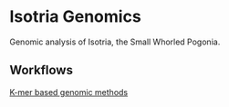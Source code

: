 # Isotria Genomics
Genomic analysis of Isotria, the Small Whorled Pogonia.

## Workflows

[K-mer based genomic methods](scripts/kmer_genomics.md)